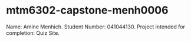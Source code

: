 # mtm6302-capstone-menh0006
Name: Amine Menhich.
Student Number: 041044130.
Project intended for completion: Quiz Site.